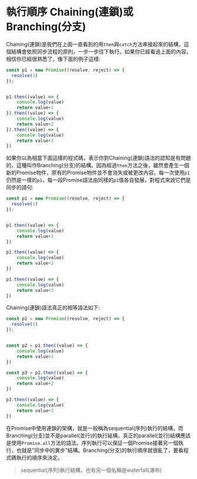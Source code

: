 # 執行順序 Chaining(連鎖)或Branching(分支)

Chaining(連鎖)是我們在上面一直看到的用`then`與`catch`方法串接起來的結構，這個結構會依照同步流程的原則，一步一步往下執行。如果你已經看過上面的內容，相信你已經很熟悉了。像下面的例子這樣:

```js
const p1 = new Promise((resolve, reject) => {
  resolve(1)
});


p1.then((value) => {
    console.log(value)
    return value+1
}).then((value) => {
    console.log(value)
    return value+2
}).then((value) => {
    console.log(value)
    return value+3
})

```

如果你以為相當下面這樣的程式碼，表示你對Chaining(連鎖)語法的認知是有問題的，這種叫作Branching(分支)的結構。因為經過`then`方法之後，雖然會產生一個新的Promise物件，原有的Promise物件並不會消失或被更改內容。每一次使用`p1`仍然是一樣的`p1`，每一段Promise語法由同樣的`p1`值各自發展，對程式來說它們是同步的語句:

```js
const p1 = new Promise((resolve, reject) => {
  resolve(1)
});


p1.then((value) => {
    console.log(value)
    return value+1
})

p1.then((value) => {
    console.log(value)
    return value+2
})

p1.then((value) => {
    console.log(value)
    return value+3
})
```

Chaining(連鎖)語法真正的相等語法如下:

```js
const p1 = new Promise((resolve, reject) => {
  resolve(1)
});


const p2 = p1.then((value) => {
    console.log(value)
    return value+1
})

const p3 = p2.then((value) => {
    console.log(value)
    return value+2
})

p3.then((value) => {
    console.log(value)
    return value+3
})
```

在Promise中使用連鎖的架構，就是一般稱為sequential(序列)執行的結構，而Branching(分支)並不是parallel(並行)的執行結構，真正的parallel(並行)結構應該是使用`Promise.all`方法的語法。序列執行可以保証一個Promise接著另一個執行，也就是"同步中的異步"結構。Branching(分支)的執行順序就很亂了，要看程式碼執行的順序來決定。

> sequential(序列)執行結構，也有另一個名稱是waterfall(瀑布)
